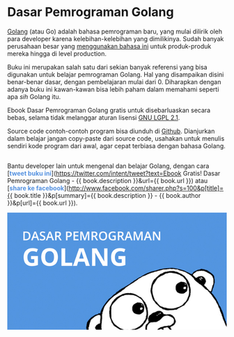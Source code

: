 # Dasar Pemrograman Golang

[Golang](https://golang.org/) (atau Go) adalah bahasa pemrograman baru, yang mulai dilirik oleh para developer karena kelebihan-kelebihan yang dimilikinya. Sudah banyak perusahaan besar yang [menggunakan bahasa ini](https://github.com/golang/go/wiki/GoUsers) untuk produk-produk mereka hingga di level production.

Buku ini merupakan salah satu dari sekian banyak referensi yang bisa digunakan untuk belajar pemrograman Golang. Hal yang disampaikan disini benar-benar dasar, dengan pembelajaran mulai dari 0. Diharapkan dengan adanya buku ini kawan-kawan bisa lebih paham dalam memahami seperti apa *sih* Golang itu.

Ebook Dasar Pemrograman Golang gratis untuk disebarluaskan secara bebas, selama tidak melanggar aturan lisensi [GNU LGPL 2.1](http://www.gnu.org/licenses/old-licenses/lgpl-2.1.en.html).

Source code contoh-contoh program bisa diunduh di [Github](https://github.com/novalagung/dasarpemrogramangolang). Dianjurkan dalam belajar jangan copy-paste dari source code, usahakan untuk menulis sendiri kode program dari awal, agar cepat terbiasa dengan bahasa Golang.

## 

Bantu developer lain untuk mengenal dan belajar Golang, dengan cara [<span style="color: #5491E0; font-weight: bold;">tweet buku ini</span>](https://twitter.com/intent/tweet?text=Ebook Gratis! Dasar Pemrograman Golang - {{ book.description }}&url={{ book.url }}) atau [<span style="color: #5491E0; font-weight: bold;">share ke facebook</span>](http://www.facebook.com/sharer.php?s=100&p[title]={{ book.title }}&p[summary]={{ book.description }} - {{ book.author }}&p[url]={{ book.url }}).

<center><img src="images/other/cover_fb_share.jpg" alt="Buku Dasar Pemrograman Golang" /></center>

